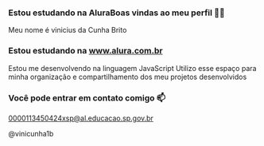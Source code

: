 ### Estou estudando na AluraBoas vindas ao meu perfil 💙💙

Meu nome é vinicius da Cunha Brito

### Estou estudando na www.alura.com.br
Estou me desenvolvendo na linguagem JavaScript
Utilizo esse espaço para minha organização e compartilhamento dos meu projetos desenvolvidos

### Você pode entrar em contato comigo 📫
0000113450424xsp@al.educacao.sp.gov.br

@vinicunha1b

